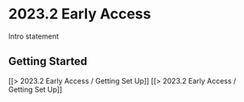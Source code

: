 # 2023.2 Early Access

Intro statement 

## Getting Started

[[> 2023.2 Early Access / Getting Set Up]]
[[> 2023.2 Early Access / Getting Set Up]]
